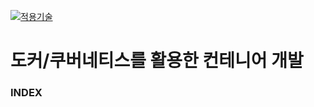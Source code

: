 [kubernetes]: https://github.com/JaceKim-TheAL/D2508_Kubernetes
[![적용기술](https://skillicons.dev/icons?i=docker,kubernetes&theme=dark)][kubernetes]

# 도커/쿠버네티스를 활용한 컨테니어 개발

### INDEX

